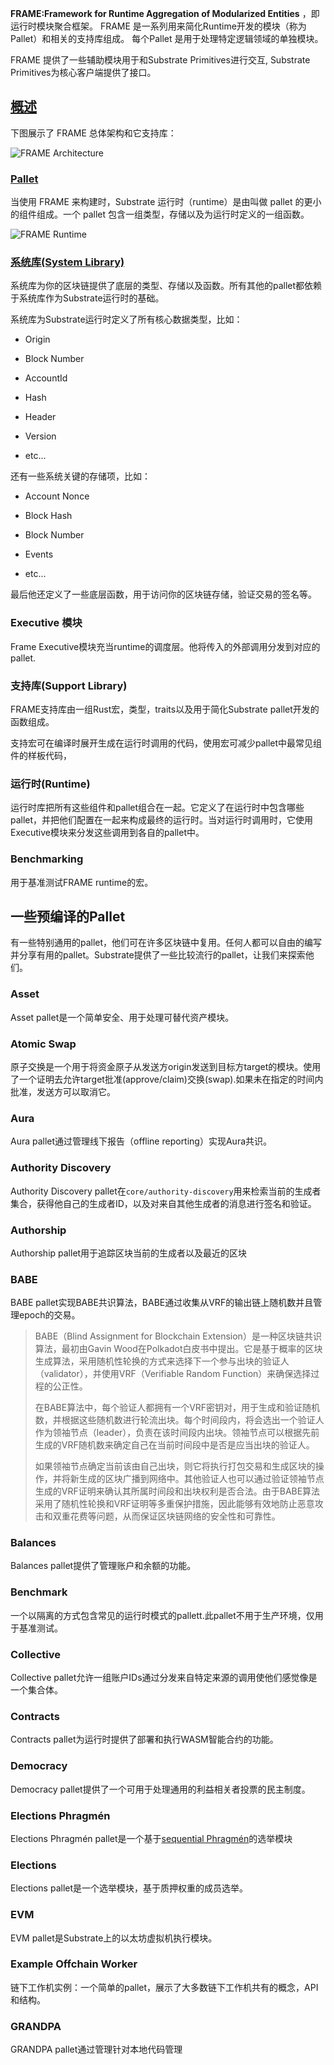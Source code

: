 **FRAME:Framework for Runtime Aggregation of Modularized Entities** ，即运行时模块聚合框架。 FRAME 是一系列用来简化Runtime开发的模块（称为Pallet）和相关的支持库组成。 每个Pallet 是用于处理特定逻辑领域的单独模块。

FRAME 提供了一些辅助模块用于和Substrate Primitives进行交互, Substrate Primitives为核心客户端提供了接口。

## [概述](https://learnblockchain.cn/docs/substrate/docs/knowledgebase/runtime/frame/#%E6%A6%82%E8%BF%B0)

下图展示了 FRAME 总体架构和它支持库：

![FRAME Architecture](https://learnblockchain.cn/docs/substrate/docs/assets/frame-arch.png)

### [Pallet](https://learnblockchain.cn/docs/substrate/docs/knowledgebase/runtime/frame/#pallet)

当使用 FRAME 来构建时，Substrate 运行时（runtime）是由叫做 pallet 的更小的组件组成。一个 pallet 包含一组类型，存储以及为运行时定义的一组函数。

![FRAME Runtime](https://learnblockchain.cn/docs/substrate/docs/assets/frame-runtime.png)

### [系统库(System Library)](https://learnblockchain.cn/docs/substrate/docs/knowledgebase/runtime/frame/#%E7%B3%BB%E7%BB%9F%E5%BA%93system-library)

系统库为你的区块链提供了底层的类型、存储以及函数。所有其他的pallet都依赖于系统库作为Substrate运行时的基础。

系统库为Substrate运行时定义了所有核心数据类型，比如：

- Origin

- Block Number

- AccountId

- Hash

- Header

- Version

- etc...

还有一些系统关键的存储项，比如：

- Account Nonce

- Block Hash

- Block Number

- Events

- etc...

最后他还定义了一些底层函数，用于访问你的区块链存储，验证交易的签名等。

### Executive 模块

Frame Executive模块充当runtime的调度层。他将传入的外部调用分发到对应的pallet.

### 支持库(Support Library)

FRAME支持库由一组Rust宏，类型，traits以及用于简化Substrate pallet开发的函数组成。

支持宏可在编译时展开生成在运行时调用的代码，使用宏可减少pallet中最常见组件的样板代码，

### 运行时(Runtime)

运行时库把所有这些组件和pallet组合在一起。它定义了在运行时中包含哪些pallet，并把他们配置在一起来构成最终的运行时。当对运行时调用时，它使用Executive模块来分发这些调用到各自的pallet中。

### Benchmarking

用于基准测试FRAME runtime的宏。

## 一些预编译的Pallet

有一些特别通用的pallet，他们可在许多区块链中复用。任何人都可以自由的编写并分享有用的pallet。Substrate提供了一些比较流行的pallet，让我们来探索他们。

### Asset

Asset pallet是一个简单安全、用于处理可替代资产模块。

### Atomic Swap

原子交换是一个用于将资金原子从发送方origin发送到目标方target的模块。使用了一个证明去允许target批准(approve/claim)交换(swap).如果未在指定的时间内批准，发送方可以取消它。

### Aura

Aura pallet通过管理线下报告（offline reporting）实现Aura共识。

### Authority Discovery

Authority Discovery pallet在`core/authority-discovery`用来检索当前的生成者集合，获得他自己的生成者ID，以及对来自其他生成者的消息进行签名和验证。

### Authorship

Authorship pallet用于追踪区块当前的生成者以及最近的区块

### BABE

BABE pallet实现BABE共识算法，BABE通过收集从VRF的输出链上随机数并且管理epoch的交易。

> BABE（Blind Assignment for Blockchain Extension）是一种区块链共识算法，最初由Gavin Wood在Polkadot白皮书中提出。它是基于概率的区块生成算法，采用随机性轮换的方式来选择下一个参与出块的验证人（validator），并使用VRF（Verifiable Random Function）来确保选择过程的公正性。
> 
> 在BABE算法中，每个验证人都拥有一个VRF密钥对，用于生成和验证随机数，并根据这些随机数进行轮流出块。每个时间段内，将会选出一个验证人作为领袖节点（leader），负责在该时间段内出块。领袖节点可以根据先前生成的VRF随机数来确定自己在当前时间段中是否是应当出块的验证人。
> 
> 如果领袖节点确定当前该由自己出块，则它将执行打包交易和生成区块的操作，并将新生成的区块广播到网络中。其他验证人也可以通过验证领袖节点生成的VRF证明来确认其所属时间段和出块权利是否合法。由于BABE算法采用了随机性轮换和VRF证明等多重保护措施，因此能够有效地防止恶意攻击和双重花费等问题，从而保证区块链网络的安全性和可靠性。

### Balances

Balances pallet提供了管理账户和余额的功能。

### Benchmark

一个以隔离的方式包含常见的运行时模式的pallett.此pallet不用于生产环境，仅用于基准测试。

### Collective

Collective pallet允许一组账户IDs通过分发来自特定来源的调用使他们感觉像是一个集合体。

### Contracts

Contracts pallet为运行时提供了部署和执行WASM智能合约的功能。

### Democracy

Democracy pallet提供了一个可用于处理通用的利益相关者投票的民主制度。

### Elections Phragmén

Elections Phragmén pallet是一个基于[sequential Phragmén](https://wiki.polkadot.network/docs/en/learn-phragmen)的选举模块

### Elections

Elections pallet是一个选举模块，基于质押权重的成员选举。

### EVM

EVM pallet是Substrate上的以太坊虚拟机执行模块。

### Example Offchain Worker

链下工作机实例：一个简单的pallet，展示了大多数链下工作机共有的概念，API和结构。

### GRANDPA

GRANDPA pallet通过管理针对本地代码管理
